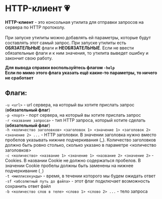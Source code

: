 # HTTP-клиент :heartpulse:

**HTTP-клиент** - это консольная утилита для отправки запросов на сервера по HTTP протоколу. <br /> <br />
При запуске утилиты можно добавлять ей параметры, которые будут составлять этот самый запрос. При запуске утилиты есть **ОБЯЗАТЕЛЬНЫЕ** флаги и **НЕОБЯЗАТЕЛЬНЫЕ**. Если не ввести обязательные флаги и к ним значения, то утилита выведет ошибку и закончит свою работу. <br />

**Для вывода справки воспользуйтесь флагом `-help`** <br />
__Если по мимо этого флага указать ещё какие-то параметры, то ничего не сработает__ <br />

## Флаги:

`-u <url>` - url сервера, на который вы хотите прислать запрос (**обязательный флаг**) <br />
`-p <порт>` - порт сервера, на который вы хотите прислать запрос <br />
`-r <название запроса>` - тип HTTP запроса, который хотите сделать (**обязательный флаг**) <br />
`-h <количество заголовков> <заголовок 1> <значение 1> <заголовок 2> <значение 2> ...` - HTTP заголовки. В значении заголовка нужно вместо пробелов указывать нижние подчеркивания (_). Количество заголовков должно быть ровно столько, сколько указано в параметре <количество заголовков> <br />
`-c <количество> <название 1> <значение 1> <название 2> <значение 2>` - Cookies. В названии Cookie не должно содержаться пробелов. В значении Cookie пробелы должны быть заменены на нижнее подчеркивание (`_`) <br />
`-t <миллисекунды>` - время, в течении которого мы будем ожидать ответ <br />
`-sf <абсолютный путь до файла>` - этот флаг подключает возможность сохранить ответ файл <br />
`-b <количество слов в теле> <слово 1> <слово 2> ...` - тело запроса <br />
